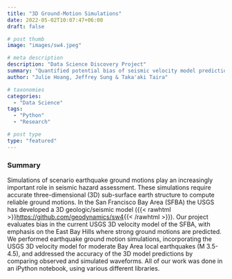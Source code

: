 ```yaml
---
title: "3D Ground-Motion Simulations"
date: 2022-05-02T10:07:47+06:00
draft: false

# post thumb
image: "images/sw4.jpeg"

# meta description
description: "Data Science Discovery Project"
summary: "Quantified potential bias of seismic velocity model prediction data to improve accuracy of future simulations."
author: "Julie Hoang, Jeffrey Sung & Taka'aki Taira"

# taxonomies
categories: 
  - "Data Science"
tags:
  - "Python"
  - "Research"

# post type
type: "featured"
---
```


### Summary
Simulations of scenario earthquake ground motions play an increasingly important role in seismic hazard assessment. These simulations require accurate three-dimensional (3D) sub-surface earth structure to compute reliable ground motions. In the San Francisco Bay Area (SFBA) the USGS has developed a 3D geologic/seismic model ({{< rawhtml >}}<a href="https://github.com/geodynamics/sw4" rel="noopener noreferrer" target="_blank">https://github.com/geodynamics/sw4</a>{{< /rawhtml >}}). Our project evaluates bias in the current USGS 3D velocity model of the SFBA, with emphasis on the East Bay Hills where strong ground motions are predicted. We performed earthquake ground motion simulations, incorporating the USGS 3D velocity model for moderate Bay Area local earthquakes (M 3.5-4.5), and addressed the accuracy of the 3D model predictions by comparing observed and simulated waveforms. All of our work was done in an iPython notebook, using various different libraries.